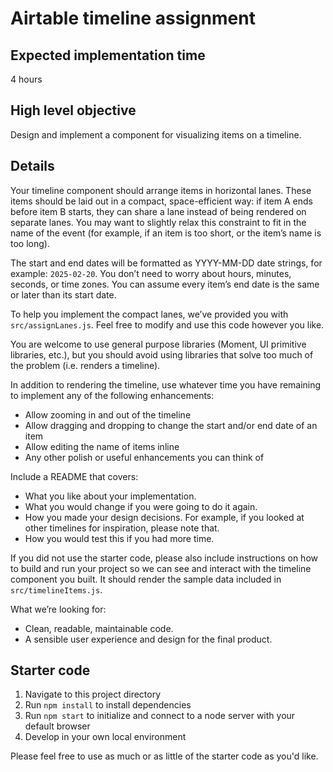 # Airtable timeline assignment

## Expected implementation time

4 hours

## High level objective

Design and implement a component for visualizing items on a timeline.

## Details

Your timeline component should arrange items in horizontal lanes. These items should be laid out in a compact, space-efficient way: if item A ends before item B starts, they can share a lane instead of being rendered on separate lanes. You may want to slightly relax this constraint to fit in the name of the event (for example, if an item is too short, or the item’s name is too long).

The start and end dates will be formatted as YYYY-MM-DD date strings, for example: `2025-02-20`. You don’t need to worry about hours, minutes, seconds, or time zones. You can assume every item’s end date is the same or later than its start date.

To help you implement the compact lanes, we’ve provided you with `src/assignLanes.js`. Feel free to modify and use this code however you like.

You are welcome to use general purpose libraries (Moment, UI primitive libraries, etc.), but you should avoid using libraries that solve too much of the problem (i.e. renders a timeline).

In addition to rendering the timeline, use whatever time you have remaining to implement any of the following enhancements:

- Allow zooming in and out of the timeline
- Allow dragging and dropping to change the start and/or end date of an item
- Allow editing the name of items inline
- Any other polish or useful enhancements you can think of

Include a README that covers:

- What you like about your implementation.
- What you would change if you were going to do it again.
- How you made your design decisions. For example, if you looked at other timelines for inspiration, please note that.
- How you would test this if you had more time.

If you did not use the starter code, please also include instructions on how to build and run your project so we can see and interact with the timeline component you built. It should render the sample data included in `src/timelineItems.js`.

What we’re looking for:

- Clean, readable, maintainable code.
- A sensible user experience and design for the final product.

## Starter code

1. Navigate to this project directory
2. Run `npm install` to install dependencies
3. Run `npm start` to initialize and connect to a node server with your default browser
4. Develop in your own local environment

Please feel free to use as much or as little of the starter code as you'd like.
